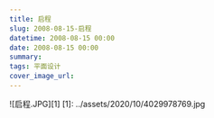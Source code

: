 ```yaml
---
title: 启程
slug: 2008-08-15-启程
datetime: 2008-08-15 00:00
date: 2008-08-15 00:00
summary: 
tags: 平面设计
cover_image_url: 
---
```

![启程.JPG][1]
  [1]: ../assets/2020/10/4029978769.jpg